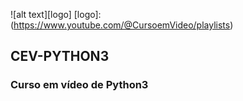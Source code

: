  ![alt text][logo]
[logo]: (https://www.youtube.com/@CursoemVideo/playlists)
 ## CEV-PYTHON3
 ### Curso em vídeo de Python3
